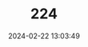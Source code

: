 ---
title: "224"
category: "Acipenser naccarii"
draft: false
date: 2024-02-22 13:03:49
languages:
  French: ["Esturgeon de l'Adriatique"]
  Spanish; Castilian: ["Esturión del Adriático"]
  Italian: ["Storione cobice"]
  Greek, Modern (1453-): ["Οξύρυγχος Αδριατικής"]
  English: ["Adriatic Sturgeon"]
---